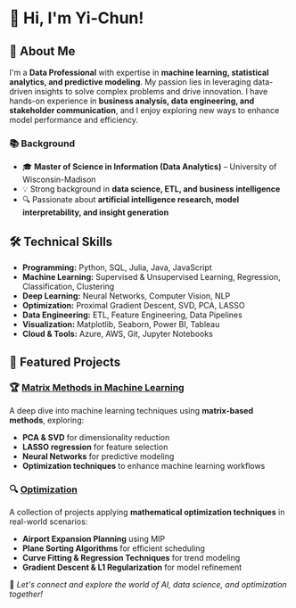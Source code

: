 # 👋 Hi, I'm Yi-Chun!

## 🚀 About Me
I'm a **Data Professional** with expertise in **machine learning, statistical analytics, and predictive modeling**. My passion lies in leveraging data-driven insights to solve complex problems and drive innovation. I have hands-on experience in **business analysis, data engineering, and stakeholder communication**, and I enjoy exploring new ways to enhance model performance and efficiency.

### 📚 Background
- 🎓 **Master of Science in Information (Data Analytics)** – University of Wisconsin-Madison
- 💡 Strong background in **data science, ETL, and business intelligence**
- 🔍 Passionate about **artificial intelligence research, model interpretability, and insight generation**

## 🛠️ Technical Skills
- **Programming:** Python, SQL, Julia, Java, JavaScript
- **Machine Learning:** Supervised & Unsupervised Learning, Regression, Classification, Clustering
- **Deep Learning:** Neural Networks, Computer Vision, NLP
- **Optimization:** Proximal Gradient Descent, SVD, PCA, LASSO
- **Data Engineering:** ETL, Feature Engineering, Data Pipelines
- **Visualization:** Matplotlib, Seaborn, Power BI, Tableau
- **Cloud & Tools:** Azure, AWS, Git, Jupyter Notebooks

## 📂 Featured Projects
### 🏆 [Matrix Methods in Machine Learning](https://github.com/zhahchun/Matrix-Method-in-Machine-Learning)
A deep dive into machine learning techniques using **matrix-based methods**, exploring:
- **PCA & SVD** for dimensionality reduction
- **LASSO regression** for feature selection
- **Neural Networks** for predictive modeling
- **Optimization techniques** to enhance machine learning workflows

### 🔍 [Optimization](https://github.com/zhahchun/Optimization)
A collection of projects applying **mathematical optimization techniques** in real-world scenarios:
- **Airport Expansion Planning** using MIP
- **Plane Sorting Algorithms** for efficient scheduling
- **Curve Fitting & Regression Techniques** for trend modeling
- **Gradient Descent & L1 Regularization** for model refinement

🚀 *Let's connect and explore the world of AI, data science, and optimization together!*

